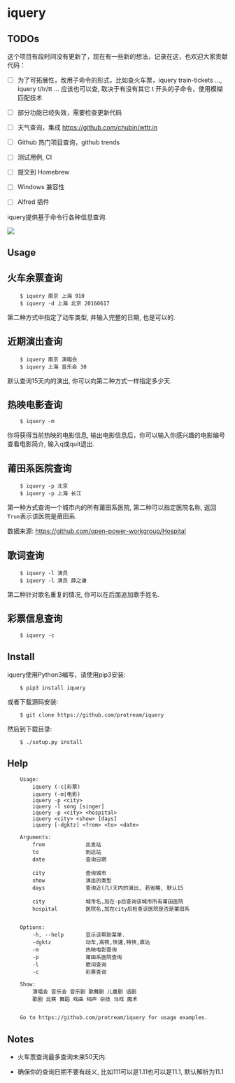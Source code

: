 iquery
===========================================================

TODOs
-------
这个项目有段时间没有更新了，现在有一些新的想法，记录在这，也欢迎大家贡献代码：

- [ ] 为了可拓展性，改用子命令的形式，比如查火车票，iquery train-tickets ..., iquery t/tr/tt ... 应该也可以查, 取决于有没有其它 t 开头的子命令，使用模糊匹配技术
- [ ] 部分功能已经失效，需要检查更新代码
- [ ] 天气查询，集成 https://github.com/chubin/wttr.in
- [ ] Github 热门项目查询，github trends
- [ ] 测试用例, CI
- [ ] 提交到 Homebrew
- [ ] Windows 兼容性
- [ ] Alfred 插件



iquery提供基于命令行各种信息查询.

![](https://raw.githubusercontent.com/protream/iquery/master/screenshot/iquery.gif)


Usage
-----

## 火车余票查询

```
    $ iquery 南京 上海 910
    $ iquery -d 上海 北京 20160617
```

第二种方式中指定了动车类型, 并输入完整的日期, 也是可以的.

## 近期演出查询

```
    $ iquery 南京 演唱会
    $ iquery 上海 音乐会 30
```

默认查询15天内的演出, 你可以向第二种方式一样指定多少天.

## 热映电影查询

```
    $ iquery -m
```

你将获得当前热映的电影信息, 输出电影信息后，你可以输入你感兴趣的电影编号查看电影简介, 输入q或quit退出.


## 莆田系医院查询

```
    $ iquery -p 北京
    $ iquery -p 上海 长江
```

第一种方式查询一个城市内的所有莆田系医院, 第二种可以指定医院名称, 返回``True``表示该医院是莆田系.

数据来源: https://github.com/open-power-workgroup/Hospital

## 歌词查询

```
    $ iquery -l 演员
    $ iquery -l 演员 薛之谦
```

第二种针对歌名重复的情况, 你可以在后面追加歌手姓名.

## 彩票信息查询

```
    $ iquery -c
```

Install
-------

iquery使用Python3编写，请使用pip3安装:

```
    $ pip3 install iquery
```

或者下载源码安装:

```
    $ git clone https://github.com/protream/iquery
```

然后到下载目录:

```
    $ ./setup.py install
```

Help
----

```
    Usage:
        iquery (-c|彩票)
        iquery (-m|电影)
        iquery -p <city>
        iquery -l song [singer]
        iquery -p <city> <hospital>
        iquery <city> <show> [days]
        iquery [-dgktz] <from> <to> <date>

    Arguments:
        from             出发站
        to               到达站
        date             查询日期

        city             查询城市
        show             演出的类型
        days             查询近(几)天内的演出, 若省略, 默认15

        city             城市名,加在-p后查询该城市所有莆田医院
        hospital         医院名,加在city后检查该医院是否是莆田系


    Options:
        -h, --help       显示该帮助菜单.
        -dgktz           动车,高铁,快速,特快,直达
        -m               热映电影查询
        -p               莆田系医院查询
        -l               歌词查询
        -c               彩票查询

    Show:
        演唱会 音乐会 音乐剧 歌舞剧 儿童剧 话剧
        歌剧 比赛 舞蹈 戏曲 相声 杂技 马戏 魔术


    Go to https://github.com/protream/iquery for usage examples.
```

Notes
-----

- 火车票查询最多查询未来50天内.

- 确保你的查询日期不要有歧义, 比如111可以是1.11也可以是11.1, 默认解析为11.1
